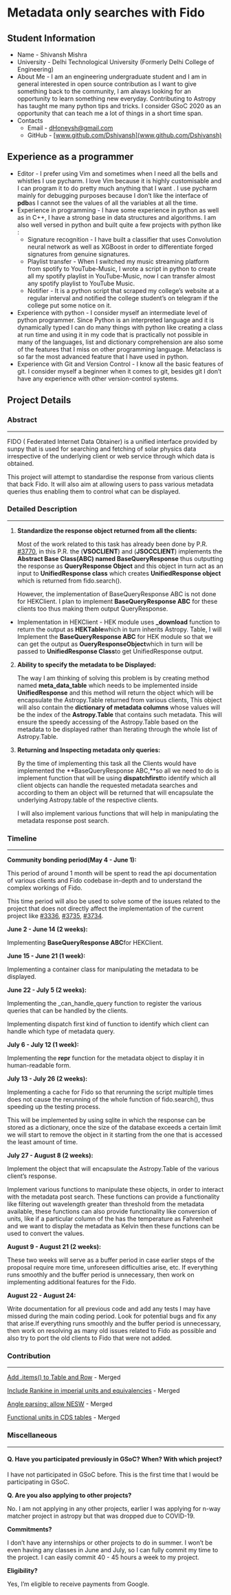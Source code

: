 # Metadata only searches with Fido

## Student Information

* Name - Shivansh Mishra
* University - Delhi Technological University (Formerly Delhi College of Engineering)
* About Me - I am an engineering undergraduate student and I am in general interested in open source contribution as I want to give something back to the community, I am always looking for an opportunity to learn something new everyday. Contributing to Astropy has taught me many python tips and tricks. I consider GSoC 2020 as an opportunity that can teach me a lot of things in a short time span.
* Contacts
  * Email - [dHoneysh@gmail.com](mailto:dHoneysh@gmail.com)
  * GitHub - [www.github.com/Dshivansh](www.github.com/Dshivansh)

## Experience as a programmer

* Editor - I prefer using Vim and sometimes when I need all the bells and whistles I use pycharm. I love Vim because it is highly customisable and I can program it to do pretty much anything that I want . I use pycharm mainly for debugging purposes because I don’t like the interface of **pdb**as I cannot see the values of all the variables at all the time.
* Experience in programming - I have some experience in python as well as in C++, I have a strong base in data structures and algorithms. I am also well versed in python and built quite a few projects with python like :
  * Signature recognition - I have built a classifier that uses Convolution neural network as well as XGBoost in order to differentiate forged signatures from genuine signatures.
  * Playlist transfer - When I switched my music streaming platform from spotify to YouTube-Music, I wrote a script in python to create all my spotify playlist in YouTube-Music, now I can transfer almost any spotify playlist to YouTube Music.
  * Notifier - It is a python script that scraped my college’s website at a regular interval and notified the college student’s on telegram if the college put some notice on it.
* Experience with python - I consider myself an intermediate level of python programmer. Since Python is an interpreted language and it is dynamically typed I can do many things with python like creating a class at run time and using it in my code that is practically not possible in many of the languages, list and dictionary comprehension are also some of the features that I miss on other programming language. Metaclass is so far the most advanced feature that I have used in python.
* Experience with Git and Version Control - I know all the basic features of git. I consider myself a beginner when it comes to git, besides git I don’t have any experience with other version-control systems.

## Project Details

### Abstract

---

FIDO ( Federated Internet Data Obtainer) is a unified interface provided by sunpy that is used for searching and fetching of solar physics data irrespective of the underlying client or web service through which data is obtained.

This project will attempt to standardise the response from various clients that back Fido. It will also aim at allowing users to pass various metadata queries thus enabling them to control what can be displayed.

### Detailed Description

---

1. **Standardize the response object returned from all the clients:**

    Most of the work related to this task has already been done by P.R. [#3770](https://github.com/sunpy/sunpy/pull/3770), in this P.R. the (**VSOCLIENT**) and (**JSOCCLIENT**) implements the **Abstract Base Class(ABC) named BaseQueryResponse** thus outputting the response as **QueryResponse Object** and this object in turn act as an input to **UnifiedResponse class** which creates **UnifiedResponse object** which is returned from fido.search().

    However, the implementation of BaseQueryResponse ABC is not done for HEKClient. I plan to implement **BaseQueryResponse ABC** for these clients too thus making them output QueryResponse.

* Implementation in HEKClient - HEK module uses **_download** function to return the output as **HEKTable**which in turn inherits Astropy. Table, I will Implement the  **BaseQueryResponse ABC** for HEK module so that we  can get the output as **OueryResponseObject**which in turn will be passed to **UnifiedResponse Class**to get UnifiedResponse output.

2. **Ability to specify the metadata to be Displayed:**

    The way I am thinking of solving this problem is by creating method named **meta_data_table** which needs to be implemented inside **UnifiedResponse** and this method will return the object which will be encapsulate the Astropy.Table returned from various clients, This object will also contain the **dictionary of metadata columns** whose values will be the index of the **Astropy.Table** that contains such metadata. This will ensure the speedy accessing of the Astropy.Table based on the metadata to be displayed rather than Iterating through the whole list of Astropy.Table.

3. **Returning and Inspecting metadata only queries:**

    By the time of implementing this task all the Clients would have implemented the **BaseQueryResponse ABC,**so all we need to do is implement function that will be using **dispatchfirst**to identify which all client objects can handle the requested metadata searches and according to them an object will be returned that will encapsulate the underlying Astropy.table of the respective clients.

    I will also implement various functions that will help in manipulating the metadata response post search.

### Timeline

---

**Community bonding period(May 4 -  June 1):**

This period of around 1 month will be spent to read the api documentation of various clients and Fido codebase in-depth and to understand the complex workings of Fido.

This time period will also be used to solve some of the issues related to the project that does not directly affect the implementation of the current project like [#3336](https://github.com/sunpy/sunpy/issues/3336), [#3735](https://github.com/sunpy/sunpy/issues/3735), [#3734](https://github.com/sunpy/sunpy/issues/3734).

**June 2 - June 14 (2 weeks):**

Implementing **BaseQueryResponse ABC**for HEKClient.

**June 15 - June 21 (1 week):**

Implementing a container class for manipulating the metadata to be displayed.

**June 22 - July 5 (2 weeks):**

Implementing the _can_handle_query function to register the various queries that can be handled by the clients.

Implementing dispatch first kind of function to identify which client can handle which type of metadata query.

**July 6 - July 12 (1 week):**

Implementing the **repr** function for the metadata object to display it in human-readable form.

**July 13 - July 26 (2 weeks):**

Implementing a cache for Fido so that rerunning the script multiple times does not cause the rerunning of the whole function of fido.search(), thus speeding up the testing process.

This will be implemented by using sqlite in which the response can be stored as a dictionary, once the size of the database exceeds a certain limit we will start to remove the object in it starting from the one that is accessed the least amount of time.

**July 27 - August 8 (2 weeks):**

Implement the object that will encapsulate the Astropy.Table of the various client’s response.

Implement various functions to manipulate these objects, in order to interact with the metadata post search. These functions can provide a functionality like filtering out wavelength greater than threshold from the metadata available, these functions can also provide functionality like conversion of units, like if a particular column of the has the temperature as Fahrenheit and we want to display the metadata as Kelvin then these functions can be used to convert the values.

**August 9 - August 21 (2 weeks):**

These two weeks will serve as a buffer period in case earlier steps of the proposal require more time, unforeseen difficulties arise, etc. If everything runs smoothly and the buffer period is unnecessary, then work on implementing additional features for the Fido.

**August 22 - August 24:**

Write documentation for all previous code and add any tests I may have missed during the main coding period. Look for potential bugs and fix any that arise.If everything runs smoothly and the buffer period is unnecessary, then work on resolving as many old issues related to Fido as possible and also try to port the old clients to Fido that were not added.

### Contribution

---

[Add .items() to Table and Row](https://github.com/astropy/astropy/pull/9780) - Merged

[Include Rankine in imperial units and equivalencies](https://github.com/astropy/astropy/pull/9916) - Merged

[Angle parsing: allow NESW](https://github.com/astropy/astropy/pull/9859) - Merged

[Functional units in CDS tables](https://github.com/astropy/astropy/pull/9971) - Merged

### Miscellaneous

---

#### **Q. Have you participated previously in GSoC? When? With which project?**

I have not participated in GSoC before. This is the first time that I would be participating in GSoC.

**Q. Are you also applying to other projects?**

No. I am not applying in any other projects, earlier I was applying for n-way matcher project in astropy but that was dropped due to COVID-19.

**Commitments?**

I don’t have any internships or other projects to do in summer. I won’t be even having any classes in June and July, so I can fully commit my time to the project. I can easily commit 40 - 45 hours a week to my project.

**Eligibility?**

Yes, I’m eligible to receive payments from Google.
